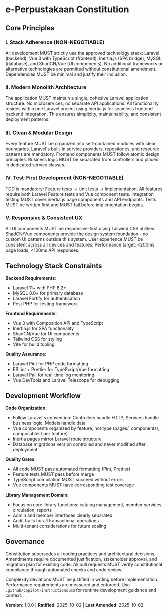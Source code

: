 <!--
Sync Impact Report:
- Version change: Initial → 1.0.0
- Constitution established for e-Perpustakaan library management system
- Added sections: Core Principles (5), Technology Stack Constraints, Development Workflow
- Templates requiring updates: ✅ all existing templates compatible
- Follow-up TODOs: none
-->

# e-Perpustakaan Constitution

## Core Principles

### I. Stack Adherence (NON-NEGOTIABLE)

All development MUST strictly use the approved technology stack: Laravel (backend), Vue 3 with TypeScript (frontend), Inertia.js (SPA bridge), MySQL (database), and ShadCN/Vue (UI components). No additional frameworks or alternative technologies are permitted without constitutional amendment. Dependencies MUST be minimal and justify their inclusion.

### II. Modern Monolith Architecture

The application MUST maintain a single, cohesive Laravel application structure. No microservices, no separate API applications. All functionality resides within one Laravel project using Inertia.js for seamless frontend-backend integration. This ensures simplicity, maintainability, and consistent deployment patterns.

### III. Clean & Modular Design

Every feature MUST be organized into self-contained modules with clear boundaries. Laravel's built-in service providers, repositories, and resource patterns are mandatory. Frontend components MUST follow atomic design principles. Business logic MUST be separated from controllers and placed in dedicated service classes.

### IV. Test-First Development (NON-NEGOTIABLE)

TDD is mandatory: Feature tests → Unit tests → Implementation. All features require both Laravel Feature tests and Vue component tests. Integration testing MUST cover Inertia.js page components and API endpoints. Tests MUST be written first and MUST fail before implementation begins.

### V. Responsive & Consistent UX

All UI components MUST be responsive-first using Tailwind CSS utilities. ShadCN/Vue components provide the design system foundation - no custom UI patterns outside this system. User experience MUST be consistent across all devices and features. Performance target: <200ms page loads, <100ms API responses.

## Technology Stack Constraints

**Backend Requirements**:

- Laravel 11+ with PHP 8.2+
- MySQL 8.0+ for primary database
- Laravel Fortify for authentication
- Pest PHP for testing framework

**Frontend Requirements**:

- Vue 3 with Composition API and TypeScript
- Inertia.js for SPA functionality
- ShadCN/Vue for UI components
- Tailwind CSS for styling
- Vite for build tooling

**Quality Assurance**:

- Laravel Pint for PHP code formatting
- ESLint + Prettier for TypeScript/Vue formatting
- Laravel Pail for real-time log monitoring
- Vue DevTools and Laravel Telescope for debugging

## Development Workflow

**Code Organization**:

- Follow Laravel's convention: Controllers handle HTTP, Services handle business logic, Models handle data
- Vue components organized by feature, not type (pages/, components/, composables/ per feature)
- Inertia pages mirror Laravel route structure
- Database migrations version controlled and never modified after deployment

**Quality Gates**:

- All code MUST pass automated formatting (Pint, Prettier)
- Feature tests MUST pass before merge
- TypeScript compilation MUST succeed without errors
- Vue components MUST have corresponding test coverage

**Library Management Domain**:

- Focus on core library functions: catalog management, member services, circulation, reports
- Admin and member interfaces clearly separated
- Audit trails for all transactional operations
- Multi-tenant considerations for future scaling

## Governance

Constitution supersedes all coding practices and architectural decisions. Amendments require documented justification, stakeholder approval, and migration plan for existing code. All pull requests MUST verify constitutional compliance through automated checks and code review.

Complexity deviations MUST be justified in writing before implementation. Performance requirements are measured and enforced. Use `.github/copilot-instructions.md` for runtime development guidance and context.

**Version**: 1.0.0 | **Ratified**: 2025-10-02 | **Last Amended**: 2025-10-02
